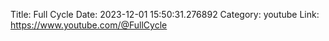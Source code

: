 Title: Full Cycle
Date: 2023-12-01 15:50:31.276892
Category: youtube
Link: https://www.youtube.com/@FullCycle

